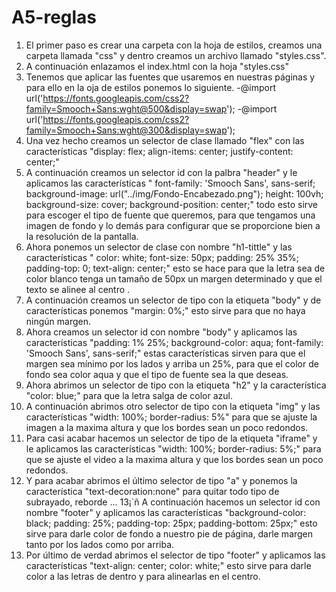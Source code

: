 # A5-reglas 
1. El primer paso es crear una carpeta con la hoja de estilos, creamos una carpeta llamada "css" y dentro creamos un archivo llamado "styles.css".
2. A continuación enlazamos el index.html con la hoja "styles.css"
3. Tenemos que aplicar las fuentes que usaremos en nuestras páginas y para ello en la oja de estilos ponemos lo siguiente. 
    -@import url('https://fonts.googleapis.com/css2?family=Smooch+Sans:wght@500&display=swap');
    -@import url('https://fonts.googleapis.com/css2?family=Smooch+Sans:wght@300&display=swap');
4. Una vez hecho creamos un selector de clase llamado "flex" con las características "display: flex; align-items: center; justify-content: center;" 
5. A continuación creamos un selector id con la palbra "header" y le aplicamos las características " font-family: 'Smooch Sans', sans-serif; background-image: url("../img/Fondo-Encabezado.png"); height: 100vh; background-size: cover; background-position: center;" todo esto sirve para escoger el tipo de fuente que queremos, para que tengamos una imagen de fondo y lo demás para configurar que se proporcione bien a la resolución de la pantalla.
6. Ahora ponemos un selector de clase con nombre "h1-tittle" y las características " color: white; font-size: 50px; padding: 25% 35%; padding-top: 0; text-align: center;" esto se hace para que la letra sea de color blanco tenga un tamaño de 50px un margen determinado y que el texto se alinee al centro .
7. A continuación creamos un selector de tipo con la etiqueta "body" y de características ponemos "margin: 0%;" esto sirve para que no haya ningún margen.
8. Ahora creamos un selector id con nombre "body" y aplicamos las características "padding: 1% 25%; background-color: aqua; font-family: 'Smooch Sans', sans-serif;" estas características sirven para que el margen sea mínimo por los lados y arriba un 25%, para que el color de fondo sea color aqua y que el tipo de fuente sea la que deseas.
9. Ahora abrimos un selector de tipo con la etiqueta "h2" y la característica "color: blue;" para que la letra salga de color azul.
10. A continuación abrimos otro selector de tipo con la etiqueta "img" y las características "width: 100%; border-radius: 5%" para que se ajuste la imagen a la maxima altura y que los bordes sean un poco redondos.
11. Para casi acabar hacemos un selector de tipo de la etiqueta "iframe" y le aplicamos las características "width: 100%; border-radius: 5%;" para que se ajuste el video a la maxima altura y que los bordes sean un poco redondos.
12. Y para acabar abrimos el último selector de tipo "a" y ponemos la característica "text-decoration:none" para quitar todo tipo de subrayado, reborde ... 
13¡`ñ A continuación hacemos un selector id con nombre "footer" y aplicamos las características "background-color: black; padding: 25%; padding-top: 25px; padding-bottom: 25px;" esto sirve para darle color de fondo a nuestro pie de página, darle margen tanto por los lados como por arriba.
14. Por último de verdad abrimos el selector de tipo "footer" y aplicamos las características "text-align: center;
    color: white;" esto sirve para darle color a las letras de dentro y para alinearlas en el centro.